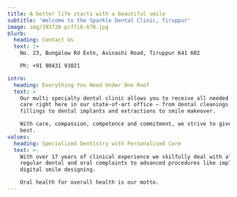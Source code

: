 ```yaml
---
title: A better life starts with a beautiful smile
subtitle: 'Welcome to the Sparkle Dental Clinic, Tiruppur'
image: img/393728-pcf7i6-670.jpg
blurb:
  heading: Contact Us
  text: |+
    No. 23, Bungalow Rd Extn, Avinashi Road, Tiruppur 641 602      

    Ph: +91 90431 93021

intro:
  heading: Everything You Need Under One Roof
  text: >
    Our multi specialty dental clinic allows you to receive all needed dental
    care right here in our state-of-art office – from dental cleanings and
    fillings to dental implants and extractions to smile makeover. 

    With care, compassion, competence and commitment, we strive to give you the
    best.
values:
  heading: Specialized Dentistry with Personalised Care
  text: >-
    With over 17 years of clinical experience we skilfully deal with all your
    regular dental and oral complaints to advanced procedures like implants and
    digital smile designing. 

    Oral health for overall health is our motto.
---
```

